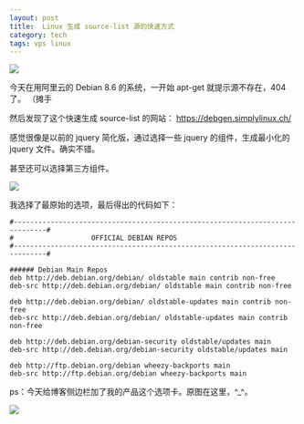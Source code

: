 ```yaml
---
layout: post
title:  Linux 生成 source-list 源的快速方式
category: tech
tags: vps linux
---
```

![](https://cdn.kelu.org/blog/tags/linux.jpg)

今天在用阿里云的 Debian 8.6 的系统，一开始 apt-get 就提示源不存在，404了。 （摊手
 
然后发现了这个快速生成 source-list 的网站： <https://debgen.simplylinux.ch/>
 
感觉很像是以前的 jquery 简化版，通过选择一些 jquery 的组件，生成最小化的 jquery 文件。确实不错。

甚至还可以选择第三方组件。

![](https://cdn.kelu.org/blog/2017/06/9.40.39.png)

 我选择了最原始的选项，最后得出的代码如下：

    #------------------------------------------------------------------------------#
    #                   OFFICIAL DEBIAN REPOS                    
    #------------------------------------------------------------------------------#

    ###### Debian Main Repos
    deb http://deb.debian.org/debian/ oldstable main contrib non-free
    deb-src http://deb.debian.org/debian/ oldstable main contrib non-free

    deb http://deb.debian.org/debian/ oldstable-updates main contrib non-free
    deb-src http://deb.debian.org/debian/ oldstable-updates main contrib non-free

    deb http://deb.debian.org/debian-security oldstable/updates main
    deb-src http://deb.debian.org/debian-security oldstable/updates main

    deb http://ftp.debian.org/debian wheezy-backports main
    deb-src http://ftp.debian.org/debian wheezy-backports main
    
    
 ps：今天给博客侧边栏加了我的产品这个选项卡。原图在这里，^_^。   
    
![](https://cdn.kelu.org/blog/2017/06/b4f963380cd79123802d6e23ac345982b3b78015.jpg)
